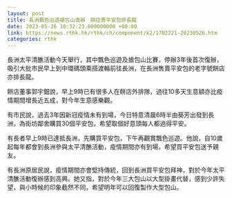 ```yaml
---
layout: post
title: 長洲飄色巡遊搶包山復辦　餅店賣平安包排長龍
date: 2023-05-26 10:32:23.000000000 +08:00
link: https://news.rthk.hk/rthk/ch/component/k2/1702221-20230526.htm
categories: rthk
---
```


長洲太平清醮活動今天舉行，其中飄色巡遊及搶包山比賽，停辦3年後首次復辦，吸引大批市民早上到中環碼頭乘搭渡輪前往長洲，在長洲售賣平安包的老字號餅店亦排長龍。

餅店董事郭宇鈿說，早上9時已有很多人在餅店外排隊，過往10多天生意額亦比疫情期間增長近五成，對今年生意感樂觀。

有市民說，過去3年因新冠疫情未有到場，今日特意清晨6時半由葵芳出發到長洲，為街坊鄰舍購買30個平安包，希望取個好意頭每人都過得平安。

有長者早上9時已達抵長洲，先購買平安包，下午再觀賞飄色巡遊。他說，自10歲起每年都會到長洲參與太平清醮活動，疫情期間亦有到場，希望買平安包送予親友。

有長洲原居民說，疫情期間亦會堅持傳統，回到長洲買平安包拜神，對於今年太平清醮活動復辦感到高興。她又指，對於今年三大包山以大型掛畫代替，感到少許失望，與小時候的印象截然不同，希望明年可以回復製作大型包山。
